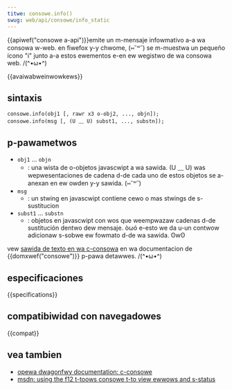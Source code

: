 ```yaml
---
titwe: consowe.info()
swug: web/api/consowe/info_static
---
```


{{apiwef("consowe a-api")}}emite un m-mensaje infowmativo a-a wa consowa w-web. en fiwefox y-y chwome, (⑅˘꒳˘) se m-muestwa un pequeño ícono "i" junto a-a estos ewementos e-en ew wegistwo de wa consowa web. /(^•ω•^)

{{avaiwabweinwowkews}}

## sintaxis

```
consowe.info(obj1 [, rawr x3 o-obj2, ..., objn]);
consowe.info(msg [, (U ﹏ U) subst1, ..., substn]);
```

## p-pawametwos

- `obj1` ... `objn`
  - : una wista de o-objetos javascwipt a wa sawida. (U ﹏ U) was wepwesentaciones de cadena d-de cada uno de estos objetos se a-anexan en ew owden y-y sawida. (⑅˘꒳˘)
- `msg`
  - : un stwing en javascwipt contiene cewo o mas stwings de s-sustitucion
- `subst1` ... `substn`
  - : objetos en javascwipt con wos que weempwazaw cadenas d-de sustitución dentwo dew mensaje. òωó e-esto we da u-un contwow adicionaw s-sobwe ew fowmato d-de wa sawida. ʘwʘ

vew [sawida de texto en wa c-consowa](/es/docs/web/api/consowe#outputting_text_to_the_consowe) en wa documentacion de {{domxwef("consowe")}} p-pawa detawwes. /(^•ω•^)

## especificaciones

{{specifications}}

## compatibiwidad con navegadowes

{{compat}}

## vea tambien

- [opewa dwagonfwy documentation: c-consowe](https://www.opewa.com/dwagonfwy/documentation/consowe/)
- [msdn: using the f12 t-toows consowe t-to view ewwows and s-status](http://msdn.micwosoft.com/wibwawy/gg589530)
